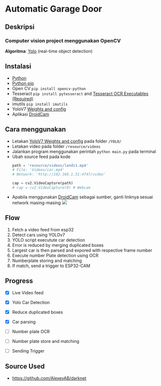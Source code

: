 # Automatic Garage Door

## Deskripsi
### Computer vision project menggunakan OpenCV

**Algoritma**: [Yolo](https://pjreddie.com/darknet/yolo/) (real-time object detection)<br>


## Instalasi

- [Python](https://www.python.org/downloads/)
- [Python pip](https://pip.pypa.io/en/stable/installation/)
- Open CV `pip install opencv-python`
- Tesseract `pip install pytesseract` and [Tesseract OCR Executables (Required)](https://tesseract-ocr.github.io/tessdoc/Downloads.html
)
- imutils `pip install imutils`
- YoloV7 [Weights and config](https://github.com/pjreddie/darknet/issues/2557)
- Aplikasi [DroidCam](https://play.google.com/store/apps/details?id=com.dev47apps.droidcam)

## Cara menggunakan
- Letakan [YoloV7 Weights and config](https://github.com/pjreddie/darknet/issues/2557) pada folder `/YOLO/`
- Letakan video pada folder `/resource/videos`
- Jalankan program menggunakan perintah `python main.py` pada terminal
- Ubah source feed pada kode
	```python
	path = 'resource/videos/lands1.mp4'
	# File: 'Videos/car.mp4' 
	# Network: 'http://192.168.1.51:4747/video'

	cap = cv2.VideoCapture(path)
	# cap = cv2.VideoCapture(0) # Webcam
	```
- Apabila menggunakan [DroidCam](https://play.google.com/store/apps/details?id=com.dev47apps.droidcam) sebagai sumber, ganti linknya sesuai network masing-masing
	![](https://i.imgur.com/7493bLr.jpeg)

## Flow
1. Fetch a video feed from esp32
2. Detect cars using YOLOv7
3. YOLO script executute car detection
4. Error is reduced by merging duplicated boxes
5. Largest car is then parsed and expored with respective frame number
1. Execute number Plate detection using OCR
7. Numberplate storing and matching
8. If match, send a trigger to ESP32-CAM

## Progress
- [x] Live Video feed
- [x] Yolo Car Detection
- [x] Reduce duplicated boxes
- [x] Car parsing
- [ ] Number plate OCR
- [ ] Number plate store and matching
- [ ] Sending Trigger


## Source Used
- https://github.com/AlexeyAB/darknet